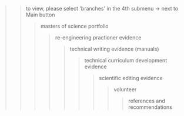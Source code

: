 >> to view, please select 'branches' in the 4th submenu -> next to Main button
>>> masters of science portfolio
>>>> re-engineering practioner evidence
>>>>> technical writing evidence (manuals)
>>>>>> technical curriculum development evidence
>>>>>>> scientific editing evidence
>>>>>>>> volunteer
>>>>>>>>> references and recommendations

